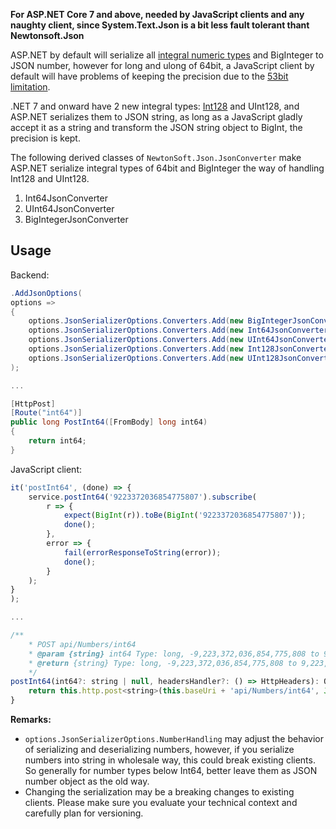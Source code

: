 **For ASP.NET Core 7 and above, needed by JavaScript clients and any naughty client, since System.Text.Json is a bit less fault tolerant thant Newtonsoft.Json**

ASP.NET by default will serialize all [integral numeric  types](https://learn.microsoft.com/en-us/dotnet/csharp/language-reference/builtin-types/integral-numeric-types) and BigInteger to JSON number, however for long and ulong of 64bit, a JavaScript client by default will have problems of keeping the precision due to the [53bit limitation](https://developer.mozilla.org/en-US/docs/Web/JavaScript/Reference/Global_Objects/Number/MAX_SAFE_INTEGER).

.NET 7 and onward have 2 new integral types: [Int128](https://learn.microsoft.com/en-us/dotnet/api/system.int128) and UInt128, and ASP.NET serializes them to JSON string, as long as a JavaScript gladly accept it as a string and transform the JSON string object to BigInt, the precision is kept.

The following derived classes of `NewtonSoft.Json.JsonConverter` make ASP.NET serialize integral types of 64bit and BigInteger the way of handling Int128 and UInt128.

1. Int64JsonConverter
1. UInt64JsonConverter
1. BigIntegerJsonConverter

## Usage

Backend:

```c#
.AddJsonOptions(
options =>
{
	options.JsonSerializerOptions.Converters.Add(new BigIntegerJsonConverter());
	options.JsonSerializerOptions.Converters.Add(new Int64JsonConverter());
	options.JsonSerializerOptions.Converters.Add(new UInt64JsonConverter());
	options.JsonSerializerOptions.Converters.Add(new Int128JsonConverter());
	options.JsonSerializerOptions.Converters.Add(new UInt128JsonConverter());
);

...

[HttpPost]
[Route("int64")]
public long PostInt64([FromBody] long int64)
{
	return int64;
}


```


JavaScript client:

```js
it('postInt64', (done) => {
	service.postInt64('9223372036854775807').subscribe(
		r => {
			expect(BigInt(r)).toBe(BigInt('9223372036854775807'));
			done();
		},
		error => {
			fail(errorResponseToString(error));
			done();
		}
	);
}
);

...

/**
	* POST api/Numbers/int64
	* @param {string} int64 Type: long, -9,223,372,036,854,775,808 to 9,223,372,036,854,775,807
	* @return {string} Type: long, -9,223,372,036,854,775,808 to 9,223,372,036,854,775,807
	*/
postInt64(int64?: string | null, headersHandler?: () => HttpHeaders): Observable<string> {
	return this.http.post<string>(this.baseUri + 'api/Numbers/int64', JSON.stringify(int64), { headers: headersHandler ? headersHandler().append('Content-Type', 'application/json;charset=UTF-8') : new HttpHeaders({ 'Content-Type': 'application/json;charset=UTF-8' }) });
}

```


**Remarks:**

* `options.JsonSerializerOptions.NumberHandling` may adjust the behavior of serializing and deserializing numbers, however, if you serialize numbers into string in wholesale way, this could break existing clients. So generally for number types below Int64, better leave them as JSON number object as the old way.
* Changing the serialization may be a breaking changes to existing clients. Please make sure you evaluate your technical context and carefully plan for versioning.